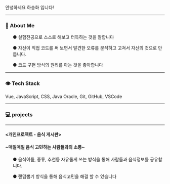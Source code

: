 <div id="container">
<p>안녕하세요 하송화 입니다!</p>
</div>
  
---


<h3>👩  About Me</h3>
  <ul>● 실험전공으로 스스로 해보고 터득하는 것을 잘합니다</ul>
  <ul>● 자신이 직접 코드를 써 보면서 발견한 오류를 분석하고 고쳐서 자신의 것으로 만듭니다.</ul>
  <ul>● 코드 구현 방식의 원리를 아는 것을 좋아합니다</ul>


---


<h3>👁 Tech Stack</h3>
<div>Vue, JavaScript, CSS, Java Oracle, Git, GitHub, VSCode</div>


---


<h3>💻 projects</h3>


---


 <h4> <개인프로젝트 - 음식 게시판></h4>
<h4>~매일매일 음식 고민하는 사람들과의 소통~</h4>
</div>

  <ul>● 음식이름, 종류, 추천등 자유롭게 쓰는 방식을 통해 사람들과 음식정보를 공유합니다.</ul>
  <ul>● 랜덤뽑기 방식을 통해 음식고민을 해결 할 수 있습니다</ul>





